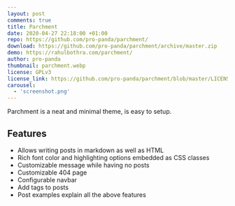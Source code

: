 ```yaml
---
layout: post
comments: true
title: Parchment
date: 2020-04-27 22:18:00 +01:00
repo: https://github.com/pro-panda/parchment/
download: https://github.com/pro-panda/parchment/archive/master.zip
demo: https://rahulbothra.com/parchment/
author: pro-panda
thumbnail: parchment.webp
license: GPLv3
license_link: https://github.com/pro-panda/parchment/blob/master/LICENSE
carousel:
  - 'screenshot.png'
---
```


Parchment is a neat and minimal theme, is easy to setup.

## Features

* Allows writing posts in markdown as well as HTML
* Rich font color and highlighting options embedded as CSS classes
* Customizable message while having no posts
* Customizable 404 page
* Configurable navbar
* Add tags to posts
* Post examples explain all the above features
